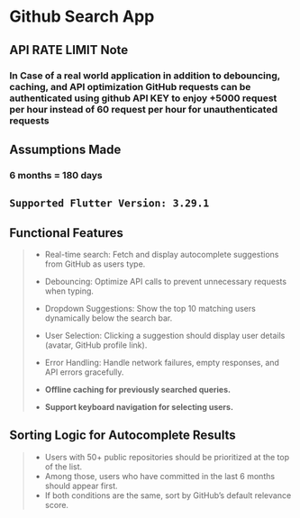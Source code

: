 # Github Search App

## API RATE LIMIT Note
### In Case of a real world application in addition to debouncing, caching, and API optimization GitHub requests can be authenticated using github API KEY to enjoy +5000 request per hour instead of 60 request per hour for unauthenticated requests

## Assumptions Made
### 6 months = 180 days

## `Supported Flutter Version: 3.29.1`

## Functional Features
> - Real-time search: Fetch and display autocomplete suggestions from GitHub as users type.
> - Debouncing: Optimize API calls to prevent unnecessary requests when typing.
> - Dropdown Suggestions: Show the top 10 matching users dynamically below the search bar.
> - User Selection: Clicking a suggestion should display user details (avatar, GitHub profile link).
> - Error Handling: Handle network failures, empty responses, and API errors gracefully.
> 
> - **Offline caching for previously searched queries.**
> - **Support keyboard navigation for selecting users.**

## Sorting Logic for Autocomplete Results
> - Users with 50+ public repositories should be prioritized at the top of the list.
> - Among those, users who have committed in the last 6 months should appear first.
> - If both conditions are the same, sort by GitHub’s default relevance score.

